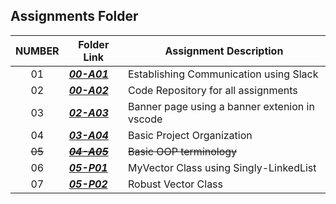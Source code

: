 ##  Assignments Folder

|   NUMBER   | Folder Link | Assignment Description |
| :---: | ----------- | ---------------------- |
| 01 | ***<a href="https://github.com/aayushbhurtel/2143-OOP-Aayush/tree/main/Assignments/00-A01"> 00-A01 </href>*** | Establishing Communication using Slack
| 02 | ***<a href="https://github.com/aayushbhurtel/2143-OOP-Aayush/tree/main/Assignments/00-A02"> 00-A02 </href>*** | Code Repository for all assignments
| 03    | ***<a href="https://github.com/aayushbhurtel/2143-OOP-Aayush/tree/main/Assignments/02-A03"> 02-A03 </href>*** | Banner page using a banner extenion in vscode|
| 04    | ***<a href="https://github.com/aayushbhurtel/2143-OOP-Aayush/tree/main/Assignments/03-A04"> 03-A04 </href>*** | Basic Project Organization
| ~~05~~   | ~~***<a href="https://github.com/aayushbhurtel/2143-OOP-Aayush/tree/main/Assignments/02-A03"> 04-A05 </href>***~~ | ~~Basic OOP terminology~~
| 06    | ***<a href="https://github.com/aayushbhurtel/2143-OOP-Aayush/tree/main/Assignments/05-P01"> 05-P01 </href>*** | MyVector Class using Singly-LinkedList|
| 07    | ***<a href="https://github.com/aayushbhurtel/2143-OOP-Aayush/tree/main/Assignments/05-P02"> 05-P02 </href>***| Robust Vector Class |
